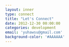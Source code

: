 ```yaml
---
layout: inner
type: connect
title: "Let's Connect"
date: 2012-12-30 00:00:00
categories: development
email: 'yuhawsu@gmail.com'
background-color: '#AAAAAA'
---
```

